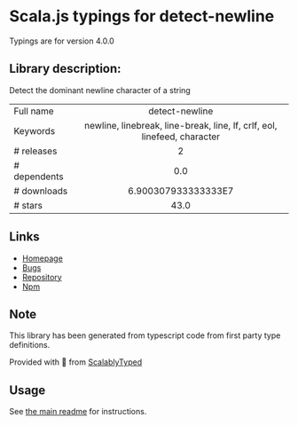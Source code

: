 
# Scala.js typings for detect-newline

Typings are for version 4.0.0

## Library description:
Detect the dominant newline character of a string

|                    |                 |
| ------------------ | :-------------: |
| Full name          | detect-newline |
| Keywords           | newline, linebreak, line-break, line, lf, crlf, eol, linefeed, character |
| # releases         | 2 |
| # dependents       | 0.0 |
| # downloads        | 6.900307933333333E7 |
| # stars            | 43.0 |

## Links
- [Homepage](https://github.com/sindresorhus/detect-newline#readme)
- [Bugs](https://github.com/sindresorhus/detect-newline/issues)
- [Repository](https://github.com/sindresorhus/detect-newline)
- [Npm](https://www.npmjs.com/package/detect-newline)
    


## Note
This library has been generated from typescript code from first party type definitions.

Provided with :purple_heart: from [ScalablyTyped](https://github.com/oyvindberg/ScalablyTyped)

## Usage
See [the main readme](../../readme.md) for instructions.


